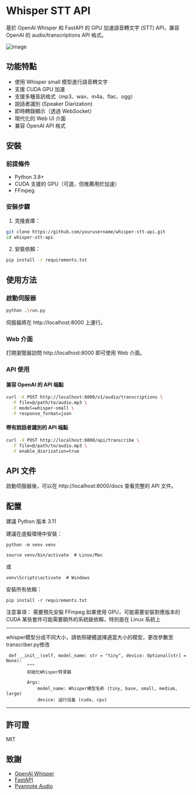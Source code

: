 # Whisper STT API

基於 OpenAI Whisper 和 FastAPI 的 GPU 加速語音轉文字 (STT) API，兼容 OpenAI 的 audio/transcriptions API 格式。

![image](https://github.com/user-attachments/assets/e5570b7b-b20e-42ca-aa89-8d54ec81d2ca)


## 功能特點

- 使用 Whisper small 模型進行語音轉文字
- 支援 CUDA GPU 加速
- 支援多種音訊格式（mp3、wav、m4a、flac、ogg）
- 說話者識別 (Speaker Diarization)
- 即時轉錄顯示（透過 WebSocket）
- 現代化的 Web UI 介面
- 兼容 OpenAI API 格式

## 安裝

### 前提條件

- Python 3.8+
- CUDA 支援的 GPU（可選，但推薦用於加速）
- FFmpeg

### 安裝步驟

1. 克隆倉庫：

```bash
git clone https://github.com/yourusername/whisper-stt-api.git
cd whisper-stt-api
```

2. 安裝依賴：

```bash
pip install -r requirements.txt
```

## 使用方法

### 啟動伺服器

```bash
python .\run.py
```

伺服器將在 http://localhost:8000 上運行。

### Web 介面

打開瀏覽器訪問 http://localhost:8000 即可使用 Web 介面。

### API 使用

#### 兼容 OpenAI 的 API 端點

```bash
curl -X POST http://localhost:8000/v1/audio/transcriptions \
  -F file=@/path/to/audio.mp3 \
  -F model=whisper-small \
  -F response_format=json
```

#### 帶有說話者識別的 API 端點

```bash
curl -X POST http://localhost:8000/api/transcribe \
  -F file=@/path/to/audio.mp3 \
  -F enable_diarization=true
```

## API 文件

啟動伺服器後，可以在 http://localhost:8000/docs 查看完整的 API 文件。

## 配置

建議 Python 版本 3.11

建議在虛擬環境中安裝：
```
python -m venv venv
```
```
source venv/bin/activate  # Linux/Mac
```
或
```
venv\Scripts\activate  # Windows
```

安裝所有依賴：
```
pip install -r requirements.txt
```

注意事項：
需要預先安裝 FFmpeg
如果使用 GPU，可能需要安裝對應版本的 CUDA
某些套件可能需要額外的系統級依賴，特別是在 Linux 系統上

---
whisper模型分成不同大小，請依照硬體選擇適當大小的模型，更改參數至transcriber.py修改

```
 def __init__(self, model_name: str = "tiny", device: Optional[str] = None):
        """
        初始化Whisper转录器
        
        Args:
            model_name: Whisper模型名称 (tiny, base, small, medium, large)
            device: 运行设备 (cuda, cpu)
```
---

## 許可證

MIT

## 致謝

- [OpenAI Whisper](https://github.com/openai/whisper)
- [FastAPI](https://fastapi.tiangolo.com/)
- [Pyannote Audio](https://github.com/pyannote/pyannote-audio)

